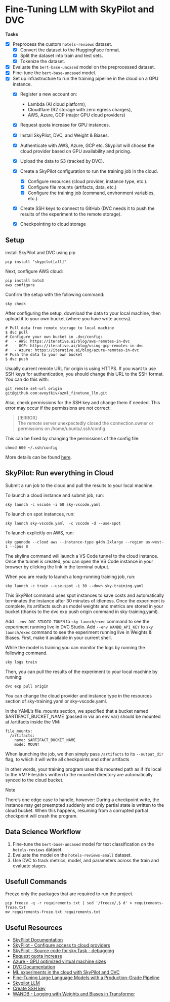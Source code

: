# Fine-Tuning LLM with SkyPilot and DVC

**Tasks**
- [x] Preprocess the custom `hotels-reviews` dataset.
    - [x] Convert the dataset to the HuggingFace format.
    - [x] Split the dataset into train and test sets.
    - [x] Tokenize the dataset.
- [x] Evaluate the `bert-base-uncased` model on the preprocessed dataset.
- [x] Fine-tune the `bert-base-uncased` model.
- [x] Set up infrastructure to run the training pipeline in the cloud on a GPU instance.
    - [x] Register a new account on: 
        - Lambda (AI cloud platform), 
        - Cloudflare (R2 storage with zero egress charges), 
        - AWS, Azure, GCP (major GPU cloud providers) 
    - [x] Request quota increase for GPU instances.
    - [x] Install SkyPilot, DVC, and Weight & Biases.
    - [x] Authenticate with AWS, Azure, GCP etc. Skypilot will choose the cloud provider based on GPU availability and pricing.
    - [x] Upload the data to S3 (tracked by DVC).
    - [x] Create a SkyPilot configuration to run the training job in the cloud.
        - [x] Configure resources (cloud provider, instance type, etc.).
        - [x] Configure file mounts (artifacts, data, etc.)
        - [x] Configure the training job (command, environment variables, etc.).
    - [x] Create SSH keys to connect to GitHub (DVC needs it to push the results of the experiment to the remote storage).
    - [x] Checkpointing to cloud storage 


## Setup

install SkyPilot and DVC using pip


```shell
pip install "skypilot[all]"
```

Next, configure AWS cloud:

```
pip install boto3
aws configure
```

Confirm the setup with the following command:
```shell
sky check
```

After configuring the setup, download the data to your local machine, then upload it to your own bucket (where you have write access).

```shell
# Pull data from remote storage to local machine
$ dvc pull
# Configure your own bucket in .dvc/config:
#   - AWS: https://iterative.ai/blog/aws-remotes-in-dvc
#   - GCP: https://iterative.ai/blog/using-gcp-remotes-in-dvc
#   - Azure: https://iterative.ai/blog/azure-remotes-in-dvc
# Push the data to your own bucket
$ dvc push
```

Usually current remote URL for origin is using HTTPS. If you want to use SSH keys for authentication, you should change this URL to the SSH format. You can do this with:

```shell
git remote set-url origin git@github.com:avoytkiv/azml_finetune_llm.git
```

Also, check permissions for the SSH key and change them if needed. This error may occur if the permissions are not correct:

>[!ERROR]   
>The remote server unexpectedly closed the connection.owner or permissions on /home/ubuntu/.ssh/config

This can be fixed by changing the permissions of the config file:

```shell
chmod 600 ~/.ssh/config
```

More details can be found [here](https://serverfault.com/questions/253313/ssh-returns-bad-owner-or-permissions-on-ssh-config).


## SkyPilot: Run everything in Cloud

Submit a run job to the cloud and pull the results to your local machine.

To launch a cloud instance and submit job, run:

```shell
sky launch -c vscode -i 60 sky-vscode.yaml
```

To launch on spot instances, run:

```shell
sky launch sky-vscode.yaml  -c vscode -d --use-spot
```

To launch explicitly on AWS, run:

```shell
sky gpunode --cloud aws --instance-type g4dn.2xlarge --region us-west-1 --cpus 8
```

The skyline command will launch a VS Code tunnel to the cloud instance. Once the tunnel is created, you can open the VS Code instance in your browser by clicking the link in the terminal output.

When you are ready to launch a long-running training job, run:

```shell
sky launch -c train --use-spot -i 30 --down sky-training.yaml
```

This SkyPilot command uses spot instances to save costs and automatically terminates the instance after 30 minutes of idleness. Once the experiment is complete, its artifacts such as model weights and metrics are stored in your bucket (thanks to the dvc exp push origin command in sky-training.yaml).

Add `--env DVC-STUDIO-TOKEN` to `sky launch/exec` command to see the experiment running live in DVC Studio.
Add `--env WANDB_API_KEY` to `sky launch/exec` command to see the experiment running live in Weights & Biases.
First, make it available in your current shell.

While the model is training you can monitor the logs by running the following command.

```shell
sky logs train
```

Then, you can pull the results of the experiment to your local machine by running:
    
```shell
dvc exp pull origin
```

You can change the cloud provider and instance type in the resources section of sky-training.yaml or sky-vscode.yaml.

In the YAML’s file_mounts section, we specified that a bucket named $ARTIFACT_BUCKET_NAME (passed in via an env var) should be mounted at /artifacts inside the VM:

```shell
file_mounts:
  /artifacts:
    name: $ARTIFACT_BUCKET_NAME
    mode: MOUNT
```
When launching the job, we then simply pass `/artifacts` to its `--output_dir` flag, to which it will write all checkpoints and other artifacts

In other words, your training program uses this mounted path as if it’s local to the VM! Files/dirs written to the mounted directory are automatically synced to the cloud bucket.

>[!NOTE]  
>There’s one edge case to handle, however: During a checkpoint write, the instance may get preempted suddenly and only partial
>state is written to the cloud bucket. When this happens, resuming from a corrupted partial checkpoint will crash the program.

## Data Science Workflow

1. Fine-tune the `bert-base-uncased` model for text classification on the `hotels-reviews` dataset.
2. Evaluate the model on the `hotels-reviews-small` dataset.
3. Use DVC to track metrics, model, and parameters across the train and evaluate stages.

## Usefull Commands

Freeze only the packages that are required to run the project.

```shell
pip freeze -q -r requirements.txt | sed '/freeze/,$ d' > requirements-froze.txt
mv requirements-froze.txt requirements.txt
```

## Useful Resources
- [SkyPilot Documentation](https://skypilot-dev.readthedocs.io/en/latest/)
- [SkyPilot - Configure access to cloud providers](https://skypilot.readthedocs.io/en/latest/getting-started/installation.html)
- [SkyPilot - Source code for sky.Task - debugging](https://sky-proj-sky.readthedocs-hosted.com/en/latest/_modules/sky/task.html)
- [Request quota increase](https://skypilot.readthedocs.io/en/latest/cloud-setup/quota.html#quota)
- [Azure - GPU optimized virtual machine sizes](https://learn.microsoft.com/en-us/azure/virtual-machines/sizes-gpu)
- [DVC Documentation](https://dvc.org/doc)
- [ML experiments in the cloud with SkyPilot and DVC](https://alex000kim.com/tech/2023-08-10-ml-experiments-in-cloud-skypilot-dvc/)
- [Fine-Tuning Large Language Models with a Production-Grade Pipeline](https://iterative.ai/blog/finetune-llm-pipeline-dvc-skypilot)
- [Skypilot LLM](https://github.com/skypilot-org/skypilot/tree/master/llm)
- [Create SSH key](https://docs.github.com/en/authentication/connecting-to-github-with-ssh/generating-a-new-ssh-key-and-adding-it-to-the-ssh-agent)
- [WANDB - Logging with Weights and Biases in Transformer](https://docs.wandb.ai/guides/integrations/huggingface)

